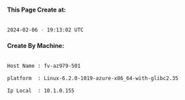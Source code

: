 
   
#### This Page Create at:

```bash

2024-02-06 - 19:13:02 UTC

```

#### Create By Machine:

```bash

Host Name : fv-az979-501

platform  : Linux-6.2.0-1019-azure-x86_64-with-glibc2.35

Ip Local  : 10.1.0.155

```

